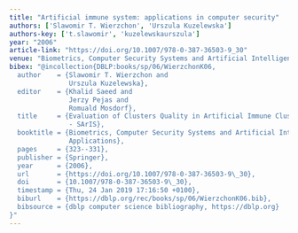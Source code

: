 ```yaml
---
title: "Artificial immune system: applications in computer security"
authors: ['Slawomir T. Wierzchon', 'Urszula Kuzelewska']
authors-key: ['t.slawomir', 'kuzelewskaurszula']
year: "2006"
article-link: "https://doi.org/10.1007/978-0-387-36503-9_30"
venue: "Biometrics, Computer Security Systems and Artificial Intelligence Applications"
bibex: "@incollection{DBLP:books/sp/06/WierzchonK06,
  author    = {Slawomir T. Wierzchon and
               Urszula Kuzelewska},
  editor    = {Khalid Saeed and
               Jerzy Pejas and
               Romuald Mosdorf},
  title     = {Evaluation of Clusters Quality in Artificial Immune Clustering System
               - SArIS},
  booktitle = {Biometrics, Computer Security Systems and Artificial Intelligence
               Applications},
  pages     = {323--331},
  publisher = {Springer},
  year      = {2006},
  url       = {https://doi.org/10.1007/978-0-387-36503-9\_30},
  doi       = {10.1007/978-0-387-36503-9\_30},
  timestamp = {Thu, 24 Jan 2019 17:16:50 +0100},
  biburl    = {https://dblp.org/rec/books/sp/06/WierzchonK06.bib},
  bibsource = {dblp computer science bibliography, https://dblp.org}
}"
---
```


